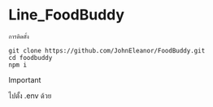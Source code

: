 # Line_FoodBuddy
`การติดตั้ง`

```
git clone https://github.com/JohnEleanor/FoodBuddy.git
cd foodbuddy
npm i 
```


> [!IMPORTANT]
> ไปตั้ง .env ด้วย
